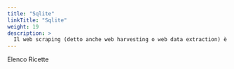 ```yaml
---
title: "Sqlite"
linkTitle: "Sqlite"
weight: 19
description: >
  Il web scraping (detto anche web harvesting o web data extraction) è una tecnica informatica di estrazione di dati da un sito web per mezzo di programmi software. Di solito, tali programmi simulano la navigazione umana nel WSQLite è una libreria software scritta in linguaggio C che implementa un DBMS SQL di tipo ACID incorporabile all'interno di applicazioni. Il suo creatore, D. Richard Hipp, lo ha rilasciato nel pubblico dominio, rendendolo utilizzabile quindi senza alcuna restrizione. Permette di creare una base di dati (comprese tabelle, query, form, report) incorporata in un unico file, come nel caso dei moduli Access di Microsoft Office e Base di OpenOffice.org e Libre Office; analogamente a prodotti specifici come Paradox o Filemaker.  [Fonte](https://it.wikipedia.org/wiki/SQLite)
---
```


Elenco Ricette

